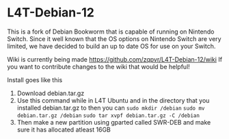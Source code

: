 # L4T-Debian-12

This is a fork of Debian Bookworm that is capable of running on Nintendo Switch. Since it well known that the OS options on Nintendo Switch are very limited, we have decided to build an up to date OS for use on your Switch.

Wiki is currently being made https://github.com/zqpvr/L4T-Debian-12/wiki
If you want to contribute changes to the wiki that would be helpful!

Install goes like this
1. Download debian.tar.gz
2. Use this command while in L4T Ubuntu and in the directory that you installed debian.tar.gz to then you can `sudo mkdir /debian` `sudo mv debian.tar.gz /debian` `sudo tar xvpf debian.tar.gz -C /debian`
3. Then make a new partition using gparted called SWR-DEB and make sure it has allocated atleast 16GB
